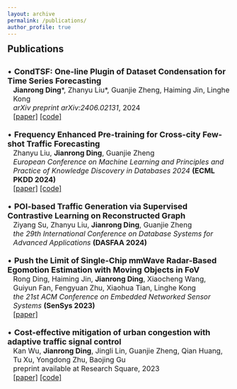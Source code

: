 ```yaml
---
layout: archive
permalink: /publications/
author_profile: true
---
```


<h2 style="margin-top: 1px">Publications</h2>
<div style="height: 10px;"></div>

<p style="margin: 0; font-size: 18px;">• <b>CondTSF: One-line Plugin of Dataset Condensation for Time Series Forecasting</b></p>
<p style="margin: 0; padding-left: 13px; font-size: 16px;"><b>Jianrong Ding</b>*, Zhanyu Liu*, Guanjie Zheng, Haiming Jin, Linghe Kong</p>
<p style="margin: 0; padding-left: 13px; font-size: 16px;"><i>arXiv preprint arXiv:2406.02131</i>, 2024</p>
<p style="margin: 0; padding-left: 13px; font-size: 16px;"><a href="https://arxiv.org/abs/2406.02131">[paper]</a>  <a href="https://github.com/RafaDD/CondTSF">[code]</a>
<div style="height: 20px;"></div>

<p style="margin: 0; font-size: 18px;">• <b>Frequency Enhanced Pre-training for Cross-city Few-shot Traffic Forecasting</b></p>
    <p style="margin: 0; padding-left: 13px; font-size: 16px;">Zhanyu Liu, <b>Jianrong Ding</b>, Guanjie Zheng</p>
    <p style="margin: 0; padding-left: 13px; font-size: 16px;"><i>European Conference on Machine Learning and Principles and Practice of Knowledge Discovery in Databases 2024</i> <b>(ECML PKDD 2024)</b></p>
    <p style="margin: 0; padding-left: 13px; font-size: 16px;"><a href="https://arxiv.org/abs/2406.02614">[paper]</a>  <a href="https://github.com/RafaDD/FEPCross">[code]</a>
<div style="height: 20px;"></div>

<p style="margin: 0; font-size: 18px;">• <b>POI-based Traffic Generation via Supervised Contrastive Learning on Reconstructed Graph</b></p>
    <p style="margin: 0; padding-left: 13px; font-size: 16px;">Ziyang Su, Zhanyu Liu, <b>Jianrong Ding</b>, Guanjie Zheng</p>
    <p style="margin: 0; padding-left: 13px; font-size: 16px;"><i>the 29th International Conference on Database Systems for Advanced Applications</i> <b>(DASFAA 2024)</b></p>
<div style="height: 20px;"></div>

<p style="margin: 0; font-size: 18px;">• <b>Push the Limit of Single-Chip mmWave Radar-Based Egomotion Estimation with Moving Objects in FoV</b></p>
    <p style="margin: 0; padding-left: 13px; font-size: 16px;">Rong Ding, Haiming Jin, <b>Jianrong Ding</b>, Xiaocheng Wang, Guiyun Fan, Fengyuan Zhu, Xiaohua Tian, Linghe Kong</p>
    <p style="margin: 0; padding-left: 13px; font-size: 16px;"><i>the 21st ACM Conference on Embedded Networked Sensor Systems</i> <b>(SenSys 2023)</b></p>
    <p style="margin: 0; padding-left: 13px; font-size: 16px;"><a href="https://dl.acm.org/doi/10.1145/3625687.3625795">[paper]</a>
<div style="height: 20px;"></div>

<p style="margin: 0; font-size: 18px;">• <b>Cost-effective mitigation of urban congestion with adaptive traffic signal control</b></p>
    <p style="margin: 0; padding-left: 13px; font-size: 16px;">Kan Wu, <b>Jianrong Ding</b>, Jingli Lin, Guanjie Zheng, Qian Huang, Tu Xu, Yongdong Zhu, Baojing Gu</p>
    <p style="margin: 0; padding-left: 13px; font-size: 16px;">preprint available at Research Square, 2023</p>
    <p style="margin: 0; padding-left: 13px; font-size: 16px;"><a href="https://doi.org/10.21203/rs.3.rs-3176883/v1">[paper]</a>  <a href="https://github.com/Kanstarry9T/Cong_ATSC">[code]</a>
